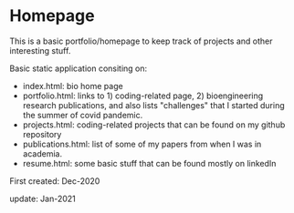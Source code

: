 # Homepage

This is a basic portfolio/homepage to keep track of projects and other interesting stuff. 

Basic static application consiting on: 
  - index.html: bio home page
  - portfolio.html:  links to 1) coding-related page, 2) bioengineering research publications, and also lists "challenges" that I started during the summer of covid pandemic. 
  - projects.html: coding-related projects that can be found on my github repository
  - publications.html: list of some of my papers from when I was in academia.
  - resume.html: some basic stuff that can be found mostly on linkedIn
  
 First created: Dec-2020 
 
 update: Jan-2021

